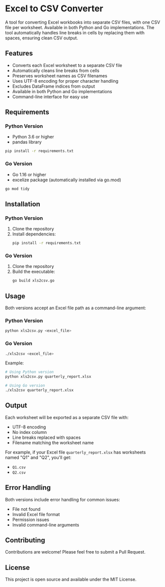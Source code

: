 # Excel to CSV Converter

A tool for converting Excel workbooks into separate CSV files, with one CSV file per worksheet. Available in both Python and Go implementations. The tool automatically handles line breaks in cells by replacing them with spaces, ensuring clean CSV output.

## Features

- Converts each Excel worksheet to a separate CSV file
- Automatically cleans line breaks from cells
- Preserves worksheet names as CSV filenames
- Uses UTF-8 encoding for proper character handling
- Excludes DataFrame indices from output
- Available in both Python and Go implementations
- Command-line interface for easy use

## Requirements

### Python Version
- Python 3.6 or higher
- pandas library
```bash
pip install -r requirements.txt
```

### Go Version
- Go 1.16 or higher
- excelize package (automatically installed via go.mod)
```bash
go mod tidy
```

## Installation

### Python Version
1. Clone the repository
2. Install dependencies:
   ```bash
   pip install -r requirements.txt
   ```

### Go Version
1. Clone the repository
2. Build the executable:
   ```bash
   go build xls2csv.go
   ```

## Usage

Both versions accept an Excel file path as a command-line argument:

### Python Version
```bash
python xls2csv.py <excel_file>
```

### Go Version
```bash
./xls2csv <excel_file>
```

Example:
```bash
# Using Python version
python xls2csv.py quarterly_report.xlsx

# Using Go version
./xls2csv quarterly_report.xlsx
```

## Output

Each worksheet will be exported as a separate CSV file with:
- UTF-8 encoding
- No index column
- Line breaks replaced with spaces
- Filename matching the worksheet name

For example, if your Excel file `quarterly_report.xlsx` has worksheets named "Q1" and "Q2", you'll get:
- `Q1.csv`
- `Q2.csv`

## Error Handling

Both versions include error handling for common issues:
- File not found
- Invalid Excel file format
- Permission issues
- Invalid command-line arguments

## Contributing

Contributions are welcome! Please feel free to submit a Pull Request.

## License

This project is open source and available under the MIT License.
